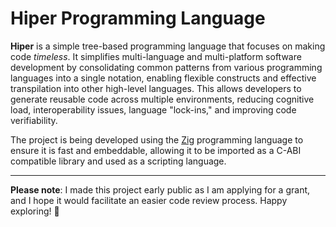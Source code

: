 # Hiper Programming Language

**Hiper** is a simple tree-based programming language that focuses on making code _timeless_. It simplifies multi-language and multi-platform software development by consolidating common patterns from various programming languages into a single notation, enabling flexible constructs and effective transpilation into other high-level languages. This allows developers to generate reusable code across multiple environments, reducing cognitive load, interoperability issues, language "lock-ins," and improving code verifiability.

The project is being developed using the [Zig](https://ziglang.org/) programming language to ensure it is fast and embeddable, allowing it to be imported as a C-ABI compatible library and used as a scripting language.

---

**Please note**: I made this project early public as I am applying for a grant, and I hope it would facilitate an easier code review process. Happy exploring! 🔭
